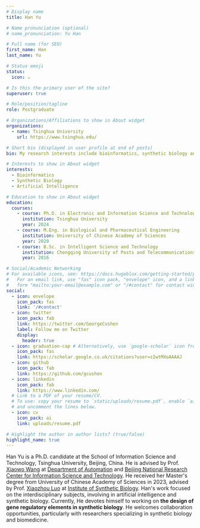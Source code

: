 ```yaml
---
# Display name
title: Han Yu

# Name pronunciation (optional)
# name_pronunciation: Yu Han

# Full name (for SEO)
first_name: Han
last_name: Yu

# Status emoji
status:
  icon: ☕️

# Is this the primary user of the site?
superuser: true

# Role/position/tagline
role: Postgraduate

# Organizations/Affiliations to show in About widget
organizations:
  - name: Tsinghua University
    url: https://www.tsinghua.edu/

# Short bio (displayed in user profile at end of posts)
bio: My research interests include bioinformatics, synthetic biology and artificial intelligence.

# Interests to show in About widget
interests:
  - Bioinformatics
  - Synthetic Biology
  - Artificial Intelligence

# Education to show in About widget
education:
  courses:
    - course: Ph.D. in Electronic and Information Science and Technology
      institution: Tsinghua University
      year: 2024
    - course: M.Eng. in Biological and Pharmaceutical Engineering
      institution: University of Chinese Academy of Sciences
      year: 2020
    - course: B.Sc. in Intelligent Science and Technology
      institution: Chongqing University of Posts and Telecommunications
      year: 2016

# Social/Academic Networking
# For available icons, see: https://docs.hugoblox.com/getting-started/page-builder/#icons
#   For an email link, use "fas" icon pack, "envelope" icon, and a link in the
#   form "mailto:your-email@example.com" or "/#contact" for contact widget.
social:
  - icon: envelope
    icon_pack: fas
    link: '/#contact'
  - icon: twitter
    icon_pack: fab
    link: https://twitter.com/GeorgeCushen
    label: Follow me on Twitter
    display:
      header: true
  - icon: graduation-cap # Alternatively, use `google-scholar` icon from `ai` icon pack
    icon_pack: fas
    link: https://scholar.google.co.uk/citations?user=sIwtMXoAAAAJ
  - icon: github
    icon_pack: fab
    link: https://github.com/gcushen
  - icon: linkedin
    icon_pack: fab
    link: https://www.linkedin.com/
  # Link to a PDF of your resume/CV.
  # To use: copy your resume to `static/uploads/resume.pdf`, enable `ai` icons in `params.yaml`,
  # and uncomment the lines below.
  - icon: cv
    icon_pack: ai
    link: uploads/resume.pdf

# Highlight the author in author lists? (true/false)
highlight_name: true
---
```


Han Yu is a Ph.D. candidate at the School of Information Science and Technology, Tsinghua University, Beijing, China. He is advised by Prof. [Xiaowo Wang](http://www.bioinfo-xwwang-thu.cn/main/index.jsp) at [Department of Automation](https://www.au.tsinghua.edu.cn/) and [Beijing National Research Center for Information Science and Technology](https://www.bnrist.tsinghua.edu.cn/). He received her Master's degree from University of Chinese Academy of Sciences in 2023, advised by Prof. [Xiaozhou Luo](https://luo-lab.com/) at [Institute of Synthetic Biology](https://isynbio.siat.ac.cn/). Han's work focused on the interdisciplinary subjects, involving in artificial intelligence and synthetic biology. Currently, He devotes himself to working on **the design of gene regulatory elements in synthetic biology**. He welcomes collaboration opportunities, particularly with researchers specializing in synthetic biology and biomedicine.
